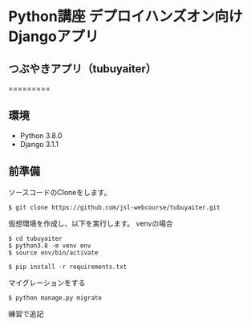 # Python講座 デプロイハンズオン向け Djangoアプリ
## つぶやきアプリ（tubuyaiter）
=========

## 環境
- Python 3.8.0
- Django 3.1.1

## 前準備
ソースコードのCloneをします。
```
$ git clone https://github.com/jsl-webcourse/tubuyaiter.git
```

仮想環境を作成し、以下を実行します。
venvの場合
```
$ cd tubuyaiter
$ python3.8 -m venv env 
$ source env/bin/activate
```

```
$ pip install -r requirements.txt
```

マイグレーションをする
```
$ python manage.py migrate
```
練習で追記